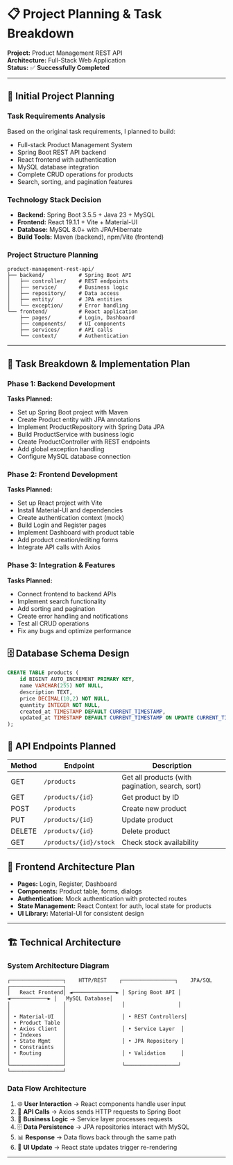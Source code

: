 # 📋 Project Planning & Task Breakdown

**Project:** Product Management REST API  
**Architecture:** Full-Stack Web Application  
**Status:** ✅ **Successfully Completed**

---

## 🎯 Initial Project Planning

### **Task Requirements Analysis**
Based on the original task requirements, I planned to build:
- Full-stack Product Management System
- Spring Boot REST API backend
- React frontend with authentication
- MySQL database integration
- Complete CRUD operations for products
- Search, sorting, and pagination features

### **Technology Stack Decision**
- **Backend:** Spring Boot 3.5.5 + Java 23 + MySQL
- **Frontend:** React 19.1.1 + Vite + Material-UI
- **Database:** MySQL 8.0+ with JPA/Hibernate
- **Build Tools:** Maven (backend), npm/Vite (frontend)

### **Project Structure Planning**
```
product-management-rest-api/
├── backend/           # Spring Boot API
│   ├── controller/    # REST endpoints
│   ├── service/       # Business logic
│   ├── repository/    # Data access
│   ├── entity/        # JPA entities
│   └── exception/     # Error handling
└── frontend/          # React application
    ├── pages/         # Login, Dashboard
    ├── components/    # UI components
    ├── services/      # API calls
    └── context/       # Authentication
```

---

## 📝 Task Breakdown & Implementation Plan

### **Phase 1: Backend Development**
**Tasks Planned:**
- Set up Spring Boot project with Maven
- Create Product entity with JPA annotations
- Implement ProductRepository with Spring Data JPA
- Build ProductService with business logic
- Create ProductController with REST endpoints
- Add global exception handling
- Configure MySQL database connection

### **Phase 2: Frontend Development**
**Tasks Planned:**
- Set up React project with Vite
- Install Material-UI and dependencies
- Create authentication context (mock)
- Build Login and Register pages
- Implement Dashboard with product table
- Add product creation/editing forms
- Integrate API calls with Axios

### **Phase 3: Integration & Features**
**Tasks Planned:**
- Connect frontend to backend APIs
- Implement search functionality
- Add sorting and pagination
- Create error handling and notifications
- Test all CRUD operations
- Fix any bugs and optimize performance

## 🗄️ Database Schema Design

```sql
CREATE TABLE products (
    id BIGINT AUTO_INCREMENT PRIMARY KEY,
    name VARCHAR(255) NOT NULL,
    description TEXT,
    price DECIMAL(10,2) NOT NULL,
    quantity INTEGER NOT NULL,
    created_at TIMESTAMP DEFAULT CURRENT_TIMESTAMP,
    updated_at TIMESTAMP DEFAULT CURRENT_TIMESTAMP ON UPDATE CURRENT_TIMESTAMP
);
```

## 🔗 API Endpoints Planned

| Method | Endpoint | Description |
|--------|----------|-------------|
| GET | `/products` | Get all products (with pagination, search, sort) |
| GET | `/products/{id}` | Get product by ID |
| POST | `/products` | Create new product |
| PUT | `/products/{id}` | Update product |
| DELETE | `/products/{id}` | Delete product |
| GET | `/products/{id}/stock` | Check stock availability |

## 🎨 Frontend Architecture Plan

- **Pages:** Login, Register, Dashboard
- **Components:** Product table, forms, dialogs
- **Authentication:** Mock authentication with protected routes
- **State Management:** React Context for auth, local state for products
- **UI Library:** Material-UI for consistent design

---

## 🏗️ Technical Architecture

### **System Architecture Diagram**
```
┌─────────────────┐    HTTP/REST    ┌─────────────────┐    JPA/SQL    ┌─────────────────┐
│   React Frontend│ ◄──────────────► │ Spring Boot API │ ◄────────────► │   MySQL Database│
│                 │                  │                 │                │                 │
│ • Material-UI   │                  │ • REST Controllers│               │ • Product Table │
│ • Axios Client  │                  │ • Service Layer  │               │ • Indexes       │
│ • State Mgmt    │                  │ • JPA Repository │               │ • Constraints   │
│ • Routing       │                  │ • Validation     │               │                 │
└─────────────────┘                  └─────────────────┘                └─────────────────┘
```

### **Data Flow Architecture**
1. 🌐 **User Interaction** → React components handle user input
2. 📡 **API Calls** → Axios sends HTTP requests to Spring Boot
3. 🔧 **Business Logic** → Service layer processes requests
4. 🗄️ **Data Persistence** → JPA repositories interact with MySQL
5. 📊 **Response** → Data flows back through the same path
6. 🎨 **UI Update** → React state updates trigger re-rendering

---

